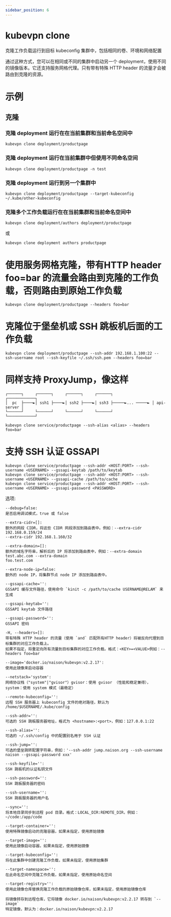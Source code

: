 ```yaml
---
sidebar_position: 6
---
```


# kubevpn clone

克隆工作负载运行到目标 kubeconfig 集群中，包括相同的卷、环境和网络配置

通过这种方式，您可以在相同或不同的集群中启动另一个 deployment，使用不同的镜像版本。它还支持服务网格代理。只有带有特殊 HTTP header 的流量才会被路由到克隆的资源。

# 示例

## 克隆

### 克隆 deployment 运行在在当前集群和当前命名空间中

```shell
kubevpn clone deployment/productpage
```

### 克隆 deployment 运行在当前集群中但使用不同命名空间

```shell
kubevpn clone deployment/productpage -n test
```

### 克隆 deployment 运行到另一个集群中

```shell
kubevpn clone deployment/productpage --target-kubeconfig ~/.kube/other-kubeconfig
```

### 克隆多个工作负载运行在在当前集群和当前命名空间中

```shell
kubevpn clone deployment/authors deployment/productpage
```

或

```shell
kubevpn clone deployment authors productpage
```

# 使用服务网格克隆，带有HTTP header foo=bar 的流量会路由到克隆的工作负载，否则路由到原始工作负载

```shell
kubevpn clone deployment/productpage --headers foo=bar
```

# 克隆位于堡垒机或 SSH 跳板机后面的工作负载

```shell
kubevpn clone deployment/productpage --ssh-addr 192.168.1.100:22 --ssh-username root --ssh-keyfile ~/.ssh/ssh.pem --headers foo=bar
```

# 同样支持 ProxyJump，像这样

```text
┌──────┐     ┌──────┐     ┌──────┐     ┌──────┐                 ┌────────────┐
│  pc  ├────►│ ssh1 ├────►│ ssh2 ├────►│ ssh3 ├─────►... ─────► │ api-server │
└──────┘     └──────┘     └──────┘     └──────┘                 └────────────┘
```

```shell
kubevpn clone service/productpage --ssh-alias <alias> --headers foo=bar
```

# 支持 SSH 认证 GSSAPI

```shell
kubevpn clone service/productpage --ssh-addr <HOST:PORT> --ssh-username <USERNAME> --gssapi-keytab /path/to/keytab
kubevpn clone service/productpage --ssh-addr <HOST:PORT> --ssh-username <USERNAME> --gssapi-cache /path/to/cache
kubevpn clone service/productpage --ssh-addr <HOST:PORT> --ssh-username <USERNAME> --gssapi-password <PASSWORD>
```

选项:

```text
--debug=false:
是否启用调试模式，true 或 false

--extra-cidr=[]:
额外的网段 CIDR，将这些 CIDR 网段添加到路由表中。例如：--extra-cidr 192.168.0.159/24
--extra-cidr 192.168.1.160/32

--extra-domain=[]:
额外的域名字符串，解析后的 IP 将添加到路由表中，例如：--extra-domain test.abc.com --extra-domain
foo.test.com

--extra-node-ip=false:
额外的 node IP，将集群节点 node IP 添加到路由表中。

--gssapi-cache='':
GSSAPI 缓存文件路径，使用命令 `kinit -c /path/to/cache USERNAME@RELAM` 来生成

--gssapi-keytab='':
GSSAPI keytab 文件路径

--gssapi-password='':
GSSAPI 密码

-H, --headers=[]:
带有特殊 HTTP header 的流量（使用 `and` 匹配所有HTTP header）将被反向代理到目标集群的对应工作负载上。
如果不指定，将重定向所有流量到目标集群的对应工作负载。格式：<KEY>=<VALUE>例如：--headers foo=bar

--image='docker.io/naison/kubevpn:v2.2.17':
使用此镜像来启动容器

--netstack='system':
网络协议栈（"system"|"gvisor"）gvisor：使用 gvisor （性能和稳定兼得），system：使用 system 模式（最稳定）

--remote-kubeconfig='':
远程 SSH 服务器上 kubeconfig 文件的绝对路径，默认为 /home/$USERNAME/.kube/config

--ssh-addr='':
可选的 SSH 跳板服务器地址，格式为 <hostname>:<port>，例如：127.0.0.1:22

--ssh-alias='':
可选的 ~/.ssh/config 中的配置别名用于 SSH 认证

--ssh-jump='':
可选的堡垒跳转配置字符串，例如：'--ssh-addr jump.naison.org --ssh-username naison --gssapi-password xxx'

--ssh-keyfile='':
SSH 跳板机的认证私钥文件

--ssh-password='':
SSH 跳板服务器的密码

--ssh-username='':
SSH 跳板服务器的用户名

--sync='':
将本地目录同步到远程 pod 目录。格式：LOCAL_DIR:REMOTE_DIR，例如：~/code:/app/code

--target-container='':
使用特殊镜像启动的克隆容器，如果未指定，使用原始镜像

--target-image='':
使用此镜像启动容器，如果未指定，使用原始镜像

--target-kubeconfig='':
将在此集群中创建克隆工作负载，如果未指定，使用原始集群

--target-namespace='':
在此命名空间中克隆工作负载，如果未指定，使用原始命名空间

--target-registry='':
使用此镜像仓库替换克隆工作负载的原始镜像仓库，如果未指定，使用原始镜像仓库

将镜像转存到远程仓库，它将镜像 docker.io/naison/kubevpn:v2.2.17 转存到 `--image`
特定镜像，默认为：docker.io/naison/kubevpn:v2.2.17
```